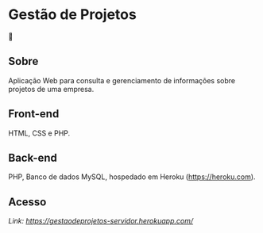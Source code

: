 # Gestão de Projetos

:rocket:

## Sobre

Aplicação Web para consulta e gerenciamento de informações sobre projetos de uma empresa.

## Front-end

HTML, CSS e PHP.

## Back-end

PHP, Banco de dados MySQL, hospedado em Heroku (https://heroku.com).

## Acesso
*Link: https://gestaodeprojetos-servidor.herokuapp.com/*
